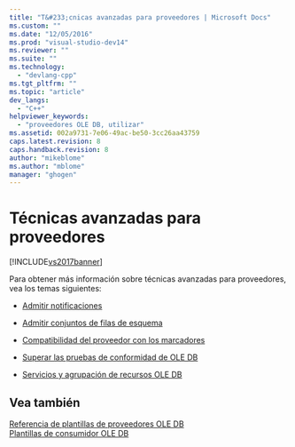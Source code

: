 ```yaml
---
title: "T&#233;cnicas avanzadas para proveedores | Microsoft Docs"
ms.custom: ""
ms.date: "12/05/2016"
ms.prod: "visual-studio-dev14"
ms.reviewer: ""
ms.suite: ""
ms.technology: 
  - "devlang-cpp"
ms.tgt_pltfrm: ""
ms.topic: "article"
dev_langs: 
  - "C++"
helpviewer_keywords: 
  - "proveedores OLE DB, utilizar"
ms.assetid: 002a9731-7e06-49ac-be50-3cc26aa43759
caps.latest.revision: 8
caps.handback.revision: 8
author: "mikeblome"
ms.author: "mblome"
manager: "ghogen"
---
```

# T&#233;cnicas avanzadas para proveedores
[!INCLUDE[vs2017banner](../../assembler/inline/includes/vs2017banner.md)]

Para obtener más información sobre técnicas avanzadas para proveedores, vea los temas siguientes:  
  
-   [Admitir notificaciones](../../data/oledb/supporting-notifications.md)  
  
-   [Admitir conjuntos de filas de esquema](../../data/oledb/supporting-schema-rowsets.md)  
  
-   [Compatibilidad del proveedor con los marcadores](../../data/oledb/provider-support-for-bookmarks.md)  
  
-   [Superar las pruebas de conformidad de OLE DB](../../data/oledb/passing-ole-db-conformance-tests.md)  
  
-   [Servicios y agrupación de recursos OLE DB](../../data/oledb/ole-db-resource-pooling-and-services.md)  
  
## Vea también  
 [Referencia de plantillas de proveedores OLE DB](../../data/oledb/ole-db-provider-templates-reference.md)   
 [Plantillas de consumidor OLE DB](../../data/oledb/ole-db-consumer-templates-cpp.md)